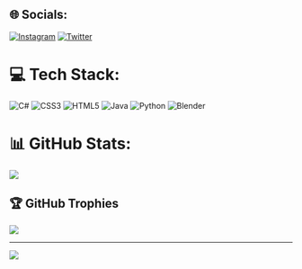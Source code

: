 
## 🌐 Socials:
[![Instagram](https://img.shields.io/badge/Instagram-%23E4405F.svg?logo=Instagram&logoColor=white)](https://instagram.com/dennis_sgt) [![Twitter](https://img.shields.io/badge/Twitter-%231DA1F2.svg?logo=Twitter&logoColor=white)](https://twitter.com/dennis__sgt) 

# 💻 Tech Stack:
![C#](https://img.shields.io/badge/c%23-%23239120.svg?style=flat&logo=c-sharp&logoColor=white) ![CSS3](https://img.shields.io/badge/css3-%231572B6.svg?style=flat&logo=css3&logoColor=white) ![HTML5](https://img.shields.io/badge/html5-%23E34F26.svg?style=flat&logo=html5&logoColor=white) ![Java](https://img.shields.io/badge/java-%23ED8B00.svg?style=flat&logo=java&logoColor=white) ![Python](https://img.shields.io/badge/python-3670A0?style=flat&logo=python&logoColor=ffdd54) ![Blender](https://img.shields.io/badge/blender-%23F5792A.svg?style=flat&logo=blender&logoColor=white)
# 📊 GitHub Stats:
![](https://github-readme-streak-stats.herokuapp.com/?user=dennis-sgt&theme=dark&hide_border=true)<br/>

## 🏆 GitHub Trophies
![](https://github-profile-trophy.vercel.app/?username=dennis-sgt&theme=darkhub&no-frame=true&no-bg=true&margin-w=4)

---
[![](https://visitcount.itsvg.in/api?id=dennis-sgt&icon=3&color=6)](https://visitcount.itsvg.in)
